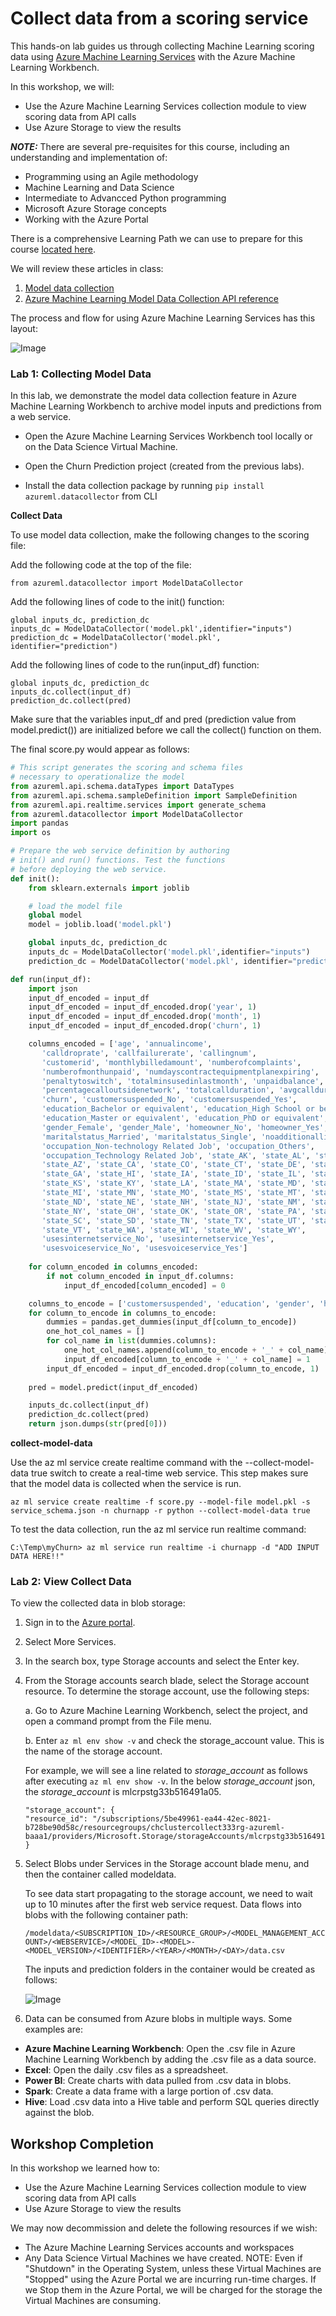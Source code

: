 # Collect data from a scoring service

This hands-on lab guides us through collecting Machine Learning scoring  data using [Azure Machine Learning Services](https://docs.microsoft.com/en-us/azure/machine-learning/preview/overview-what-is-azure-ml) with the Azure Machine Learning Workbench. 

In this workshop, we will:

- Use the Azure Machine Learning Services collection module to view scoring data from API calls
- Use Azure Storage to view the results

***NOTE:*** There are several pre-requisites for this course, including an understanding and implementation of:

  *  Programming using an Agile methodology
  *  Machine Learning and Data Science
  *  Intermediate to Advancced Python programming
  *  Microsoft Azure Storage concepts
  *  Working with the Azure Portal

There is a comprehensive Learning Path we can use to prepare for this course [located here](https://github.com/Azure/learnAnalytics-CreatingSolutionswiththeTeamDataScienceProcess-/blob/master/Instructions/Learning%20Path%20-%20Creating%20Solutions%20with%20the%20Team%20Data%20Science%20Process.md).

We will review these articles in class: 

  1.  [Model data collection](https://docs.microsoft.com/en-us/azure/machine-learning/preview/how-to-use-model-data-collection)
  2.  [Azure Machine Learning Model Data Collection API reference](https://docs.microsoft.com/en-us/azure/machine-learning/preview/model-data-collection-api-reference)

The process and flow for using Azure Machine Learning Services has this layout:  

![Image](https://docs.microsoft.com/en-us/azure/machine-learning/preview/media/model-management-overview/modelmanagementworkflow.png)

### Lab 1: Collecting Model Data

In this lab, we demonstrate the model data collection feature in Azure Machine Learning Workbench to archive model inputs and predictions from a web service.

- Open the Azure Machine Learning Services Workbench tool locally or on the Data Science Virtual Machine.

- Open the Churn Prediction project (created from the previous labs).

- Install the data collection package by running ```pip install azureml.datacollector``` from CLI

**Collect Data**

To use model data collection, make the following changes to the scoring file:

Add the following code at the top of the file: 

```
from azureml.datacollector import ModelDataCollector
```

Add the following lines of code to the init() function:

```
global inputs_dc, prediction_dc
inputs_dc = ModelDataCollector('model.pkl',identifier="inputs")
prediction_dc = ModelDataCollector('model.pkl', identifier="prediction")
```

Add the following lines of code to the run(input_df) function:

```
global inputs_dc, prediction_dc
inputs_dc.collect(input_df)
prediction_dc.collect(pred)
```

Make sure that the variables input_df and pred (prediction value from model.predict()) are initialized before we call the collect() function on them.

The final score.py would appear as follows:

```python
# This script generates the scoring and schema files
# necessary to operationalize the model
from azureml.api.schema.dataTypes import DataTypes
from azureml.api.schema.sampleDefinition import SampleDefinition
from azureml.api.realtime.services import generate_schema
from azureml.datacollector import ModelDataCollector
import pandas
import os

# Prepare the web service definition by authoring
# init() and run() functions. Test the functions
# before deploying the web service.
def init():
    from sklearn.externals import joblib

    # load the model file
    global model
    model = joblib.load('model.pkl')

    global inputs_dc, prediction_dc
    inputs_dc = ModelDataCollector('model.pkl',identifier="inputs")
    prediction_dc = ModelDataCollector('model.pkl', identifier="prediction")

def run(input_df):
    import json
    input_df_encoded = input_df    
    input_df_encoded = input_df_encoded.drop('year', 1)
    input_df_encoded = input_df_encoded.drop('month', 1)
    input_df_encoded = input_df_encoded.drop('churn', 1)

    columns_encoded = ['age', 'annualincome',    
       'calldroprate', 'callfailurerate', 'callingnum',
       'customerid', 'monthlybilledamount', 'numberofcomplaints',
       'numberofmonthunpaid', 'numdayscontractequipmentplanexpiring',
       'penaltytoswitch', 'totalminsusedinlastmonth', 'unpaidbalance',
       'percentagecalloutsidenetwork', 'totalcallduration', 'avgcallduration',
       'churn', 'customersuspended_No', 'customersuspended_Yes',
       'education_Bachelor or equivalent', 'education_High School or below',
       'education_Master or equivalent', 'education_PhD or equivalent',
       'gender_Female', 'gender_Male', 'homeowner_No', 'homeowner_Yes',
       'maritalstatus_Married', 'maritalstatus_Single', 'noadditionallines_\\N',
       'occupation_Non-technology Related Job', 'occupation_Others',
       'occupation_Technology Related Job', 'state_AK', 'state_AL', 'state_AR',
       'state_AZ', 'state_CA', 'state_CO', 'state_CT', 'state_DE', 'state_FL',
       'state_GA', 'state_HI', 'state_IA', 'state_ID', 'state_IL', 'state_IN',
       'state_KS', 'state_KY', 'state_LA', 'state_MA', 'state_MD', 'state_ME',
       'state_MI', 'state_MN', 'state_MO', 'state_MS', 'state_MT', 'state_NC',
       'state_ND', 'state_NE', 'state_NH', 'state_NJ', 'state_NM', 'state_NV',
       'state_NY', 'state_OH', 'state_OK', 'state_OR', 'state_PA', 'state_RI',
       'state_SC', 'state_SD', 'state_TN', 'state_TX', 'state_UT', 'state_VA',
       'state_VT', 'state_WA', 'state_WI', 'state_WV', 'state_WY',
       'usesinternetservice_No', 'usesinternetservice_Yes',
       'usesvoiceservice_No', 'usesvoiceservice_Yes']
    
    for column_encoded in columns_encoded:
        if not column_encoded in input_df.columns:
            input_df_encoded[column_encoded] = 0

    columns_to_encode = ['customersuspended', 'education', 'gender', 'homeowner', 'maritalstatus', 'noadditionallines', 'occupation', 'state', 'usesinternetservice', 'usesvoiceservice']
    for column_to_encode in columns_to_encode:
        dummies = pandas.get_dummies(input_df[column_to_encode])
        one_hot_col_names = []
        for col_name in list(dummies.columns):
            one_hot_col_names.append(column_to_encode + '_' + col_name)
            input_df_encoded[column_to_encode + '_' + col_name] = 1
        input_df_encoded = input_df_encoded.drop(column_to_encode, 1)
    
    pred = model.predict(input_df_encoded)

    inputs_dc.collect(input_df)
    prediction_dc.collect(pred)
    return json.dumps(str(pred[0]))
```

**collect-model-data**

Use the az ml service create realtime command with the --collect-model-data true switch to create a real-time web service. This step makes sure that the model data is collected when the service is run.

```
az ml service create realtime -f score.py --model-file model.pkl -s service_schema.json -n churnapp -r python --collect-model-data true
```

To test the data collection, run the az ml service run realtime command:

```
C:\Temp\myChurn> az ml service run realtime -i churnapp -d "ADD INPUT DATA HERE!!"
```

### Lab 2: View Collect Data

To view the collected data in blob storage:

1. Sign in to the [Azure portal](https://portal.azure.com/).
2. Select More Services.
3. In the search box, type Storage accounts and select the Enter key.
4. From the Storage accounts search blade, select the Storage account resource. To determine the storage account, use the following steps:

    a. Go to Azure Machine Learning Workbench, select the project, and open a command prompt from the File menu.

    b. Enter ```az ml env show -v``` and check the storage_account value. This is the name of the storage account.

    For example, we will see a line related to *storage_account* as follows after executing ```az ml env show -v```. In the below *storage_account* json, the *storage_account* is mlcrpstg33b516491a05.
    ```
    "storage_account": {
    "resource_id": "/subscriptions/5be49961-ea44-42ec-8021-b728be90d58c/resourcegroups/chclustercollect333rg-azureml-baaa1/providers/Microsoft.Storage/storageAccounts/mlcrpstg33b516491a05"
    }
    ```

5. Select Blobs under Services in the Storage account blade menu, and then the container called modeldata.

    To see data start propagating to the storage account, we need to wait up to 10 minutes after the first web service request. Data flows into blobs with the following container path:

    ```/modeldata/<SUBSCRIPTION_ID>/<RESOURCE_GROUP>/<MODEL_MANAGEMENT_ACCOUNT>/<WEBSERVICE>/<MODEL_ID>-<MODEL>-<MODEL_VERSION>/<IDENTIFIER>/<YEAR>/<MONTH>/<DAY>/data.csv```

    The inputs and prediction folders in the container would be created as follows:

    ![Image](images/container.png)

6. Data can be consumed from Azure blobs in multiple ways. Some examples are:

- **Azure Machine Learning Workbench**: Open the .csv file in Azure Machine Learning Workbench by adding the .csv file as a data source.
- **Excel**: Open the daily .csv files as a spreadsheet.
- **Power BI**: Create charts with data pulled from .csv data in blobs.
- **Spark**: Create a data frame with a large portion of .csv data.
- **Hive**: Load .csv data into a Hive table and perform SQL queries directly against the blob.


## Workshop Completion

In this workshop we learned how to:

- Use the Azure Machine Learning Services collection module to view scoring data from API calls
- Use Azure Storage to view the results

We may now decommission and delete the following resources if we wish:

- The Azure Machine Learning Services accounts and workspaces
- Any Data Science Virtual Machines we have created. NOTE: Even if "Shutdown" in the Operating System, unless these Virtual Machines are "Stopped" using the Azure Portal we are incurring run-time charges. If we Stop them in the Azure Portal, we will be charged for the storage the Virtual Machines are consuming.